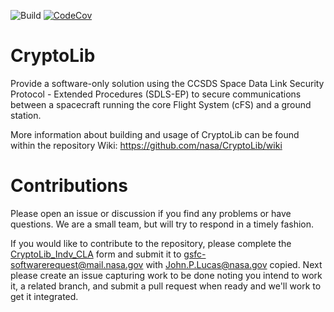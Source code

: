 ![Build](https://github.com/nasa/CryptoLib/actions/workflows/build.yml/badge.svg)
[![CodeCov](https://codecov.io/gh/nasa/CryptoLib/branch/main/graph/badge.svg?token=KCOMCQO0ZU)](https://codecov.io/gh/nasa/CryptoLib)

# CryptoLib

Provide a software-only solution using the CCSDS Space Data Link Security Protocol - Extended Procedures (SDLS-EP) to secure communications between a spacecraft running the core Flight System (cFS) and a ground station.

More information about building and usage of CryptoLib can be found within the repository Wiki:
https://github.com/nasa/CryptoLib/wiki

# Contributions

Please open an issue or discussion if you find any problems or have questions. We are a small team, but will try to respond in a timely fashion.

If you would like to contribute to the repository, please complete the [CryptoLib_Indv_CLA](./doc/CryptoLib_Indv_CLA.pdf) form and submit it to gsfc-softwarerequest@mail.nasa.gov with John.P.Lucas@nasa.gov copied. Next please create an issue capturing work to be done noting you intend to work it, a related branch, and submit a pull request when ready and we'll work to get it integrated.
